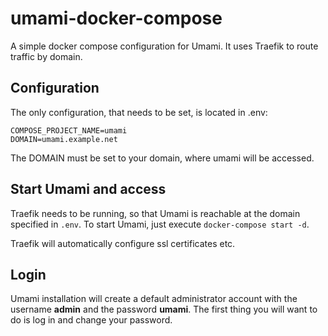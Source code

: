 # umami-docker-compose
A simple docker compose configuration for Umami. It uses Traefik to route traffic by domain. 

## Configuration
The only configuration, that needs to be set, is located in .env:
```
COMPOSE_PROJECT_NAME=umami
DOMAIN=umami.example.net
```
The DOMAIN must be set to your domain, where umami will be accessed.

## Start Umami and access

Traefik needs to be running, so that Umami is reachable at the domain specified in `.env`. To start Umami, just execute `docker-compose start -d`.

Traefik will automatically configure ssl certificates etc.

## Login

Umami installation will create a default administrator account with the username **admin** and the password **umami**. The first thing you will want to do is log in and change your password.




